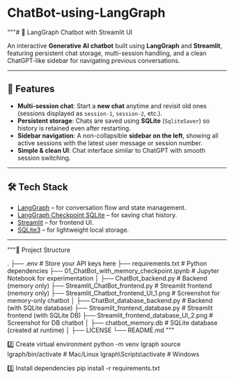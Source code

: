 # ChatBot-using-LangGraph

"""# 🤖 LangGraph Chatbot with Streamlit UI

An interactive **Generative AI chatbot** built using **LangGraph** and **Streamlit**, featuring persistent chat storage, multi-session handling, and a clean ChatGPT-like sidebar for navigating previous conversations.

---

## 🚀 Features

- **Multi-session chat**: Start a **new chat** anytime and revisit old ones (sessions displayed as `session-1`, `session-2`, etc.).
- **Persistent storage**: Chats are saved using **SQLite** (`SqliteSaver`) so history is retained even after restarting.
- **Sidebar navigation**: A non-collapsible **sidebar on the left**, showing all active sessions with the latest user message or session number.
- **Simple & clean UI**: Chat interface similar to ChatGPT with smooth session switching.

---

## 🛠️ Tech Stack

- [LangGraph](https://github.com/langchain-ai/langgraph) – for conversation flow and state management.
- [LangGraph Checkpoint SQLite](https://pypi.org/project/langgraph-checkpoint-sqlite/) – for saving chat history.
- [Streamlit](https://streamlit.io) – for frontend UI.
- [SQLite3](https://www.sqlite.org/index.html) – for lightweight local storage.

---
 """📂 Project Structure

.
├── .env                              # Store your API keys here
├── requirements.txt                  # Python dependencies
├── 01_ChatBot_with_memory_checkpoint.ipynb   # Jupyter Notebook for experimentation
│
├── ChatBot_backend.py                # Backend (memory only)
├── Streamlit_ChatBot_frontend.py     # Streamlit frontend (memory only)
├── Streamlit_Chatbot_frontend_UI_1.png   # Screenshot for memory-only chatbot
│
├── ChatBot_database_backend.py       # Backend (with SQLite database)
├── Streamlit_frontend_database.py    # Streamlit frontend (with SQLite DB)
├── Streamlit_frontend_database_UI_2.png   # Screenshot for DB chatbot
│
├── chatbot_memory.db                 # SQLite database (created at runtime)
│
├── LICENSE
└── README.md
"""


2️⃣ Create virtual environment
python -m venv lgraph
source lgraph/bin/activate   # Mac/Linux
lgraph\Scripts\activate      # Windows

3️⃣ Install dependencies
pip install -r requirements.txt


